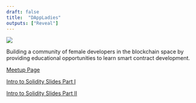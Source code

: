 ```yaml
--- 
draft: false
title:  "DAppLadies"
outputs: ["Reveal"]
---
```


![](./../images/dappladies/logo.png)

Building a community of female developers in the blockchain space by providing educational opportunities to learn smart contract development.

<a href="https://www.meetup.com/DApp-Ladies" target ="_blank">Meetup Page</a>

[Intro to Solidity Slides Part I](/intro-to-solidity1)

[Intro to Solidity Slides Part II](/intro-to-solidity2)

